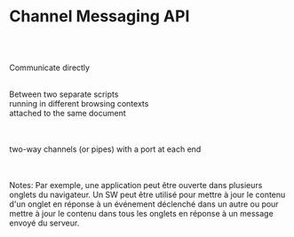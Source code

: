 <!-- .slide: class="center" -->

# Channel Messaging API

<br><br>

Communicate directly

<!-- .element: class="center" -->

<br>
Between two separate scripts
<!-- .element: class="center" -->

<br>
running in different browsing contexts
<!-- .element: class="center" -->

<br>
attached to the same document
<!-- .element: class="center" -->

<br><br>
two-way channels (or pipes) with a port at each end

<!-- .element: class="center" -->

<br><br>
Notes: Par exemple, une application peut être ouverte dans plusieurs onglets du navigateur.
Un SW peut être utilisé pour mettre à jour le contenu d'un onglet en réponse à un événement déclenché dans un autre
ou pour mettre à jour le contenu dans tous les onglets en réponse à un message envoyé du serveur.
